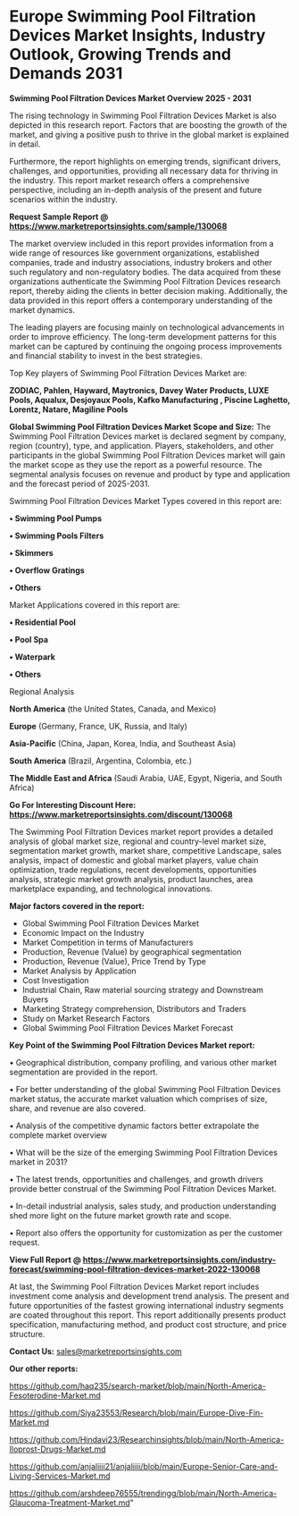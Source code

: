# Europe Swimming Pool Filtration Devices Market Insights, Industry Outlook, Growing Trends and Demands 2031

<Strong> Swimming Pool Filtration Devices Market Overview 2025 - 2031</strong>

The rising technology in Swimming Pool Filtration Devices Market is also depicted in this research report. Factors that are boosting the growth of the market, and giving a positive push to thrive in the global market is explained in detail.

Furthermore, the report highlights on emerging trends, significant drivers, challenges, and opportunities, providing all necessary data for thriving in the industry. This report market research offers a comprehensive perspective, including an in-depth analysis of the present and future scenarios within the industry.

<strong>Request Sample Report @ <a href=https://www.marketreportsinsights.com/sample/130068>https://www.marketreportsinsights.com/sample/130068</a></strong>

The market overview included in this report provides information from a wide range of resources like government organizations, established companies, trade and industry associations, industry brokers and other such regulatory and non-regulatory bodies. The data acquired from these organizations authenticate the Swimming Pool Filtration Devices research report, thereby aiding the clients in better decision making. Additionally, the data provided in this report offers a contemporary understanding of the market dynamics.

The leading players are focusing mainly on technological advancements in order to improve efficiency. The long-term development patterns for this market can be captured by continuing the ongoing process improvements and financial stability to invest in the best strategies.

Top Key players of Swimming Pool Filtration Devices Market are:

<strong>ZODIAC, Pahlen, Hayward, Maytronics, Davey Water Products, LUXE Pools, Aqualux, Desjoyaux Pools, Kafko Manufacturing , Piscine Laghetto, Lorentz, Natare, Magiline Pools</strong>

<strong><b>Global Swimming Pool Filtration Devices Market Scope and Size:</b></strong>
The Swimming Pool Filtration Devices market is declared segment by company, region (country), type, and application. Players, stakeholders, and other participants in the global Swimming Pool Filtration Devices market will gain the market scope as they use the report as a powerful resource. The segmental analysis focuses on revenue and product by type and application and the forecast period of 2025-2031.

Swimming Pool Filtration Devices Market Types covered in this report are:

<strong>• Swimming Pool Pumps

• Swimming Pools Filters

• Skimmers

• Overflow Gratings

• Others</strong>

Market Applications covered in this report are:

<strong>• Residential Pool

• Pool Spa

• Waterpark

• Others</strong> 

Regional Analysis

<strong>North America</strong> (the United States, Canada, and Mexico)

<strong>Europe</strong> (Germany, France, UK, Russia, and Italy)

<strong>Asia-Pacific</strong> (China, Japan, Korea, India, and Southeast Asia)

<strong>South America</strong> (Brazil, Argentina, Colombia, etc.)

<strong>The Middle East and Africa</strong> (Saudi Arabia, UAE, Egypt, Nigeria, and South Africa)

<strong>Go For Interesting Discount Here: <a href=https://www.marketreportsinsights.com/discount/130068>https://www.marketreportsinsights.com/discount/130068</a></strong>

The Swimming Pool Filtration Devices market report provides a detailed analysis of global market size, regional and country-level market size, segmentation market growth, market share, competitive Landscape, sales analysis, impact of domestic and global market players, value chain optimization, trade regulations, recent developments, opportunities analysis, strategic market growth analysis, product launches, area marketplace expanding, and technological innovations.

<strong><b>Major factors covered in the report:</b></strong>
<ul>
  <li>Global Swimming Pool Filtration Devices Market </li>
  <li>Economic Impact on the Industry</li>
  <li>Market Competition in terms of Manufacturers</li>
  <li>Production, Revenue (Value) by geographical segmentation</li>
  <li>Production, Revenue (Value), Price Trend by Type</li>
  <li>Market Analysis by Application</li>
  <li>Cost Investigation</li>
  <li>Industrial Chain, Raw material sourcing strategy and Downstream Buyers</li>
  <li>Marketing Strategy comprehension, Distributors and Traders</li>
  <li>Study on Market Research Factors</li>
  <li>Global Swimming Pool Filtration Devices Market Forecast</li>
</ul>

<strong><b>Key Point of the Swimming Pool Filtration Devices Market report:</b></strong>

• Geographical distribution, company profiling, and various other market segmentation are provided in the report.

• For better understanding of the global Swimming Pool Filtration Devices market status, the accurate market valuation which comprises of size, share, and revenue are also covered.

• Analysis of the competitive dynamic factors better extrapolate the complete market overview

• What will be the size of the emerging Swimming Pool Filtration Devices market in 2031?

• The latest trends, opportunities and challenges, and growth drivers provide better construal of the Swimming Pool Filtration Devices Market.

• In-detail industrial analysis, sales study, and production understanding shed more light on the future market growth rate and scope.

• Report also offers the opportunity for customization as per the customer request.

<strong><b>View Full Report @ <a href=https://www.marketreportsinsights.com/industry-forecast/swimming-pool-filtration-devices-market-2022-130068>https://www.marketreportsinsights.com/industry-forecast/swimming-pool-filtration-devices-market-2022-130068</a></b></strong>


At last, the Swimming Pool Filtration Devices Market report includes investment come analysis and development trend analysis. The present and future opportunities of the fastest growing international industry segments are coated throughout this report. This report additionally presents product specification, manufacturing method, and product cost structure, and price structure.

<strong>Contact Us:</strong>
sales@marketreportsinsights.com

<strong>Our other reports:</strong>

<a href=https://github.com/haq235/search-market/blob/main/North-America-Fesoterodine-Market.md>https://github.com/haq235/search-market/blob/main/North-America-Fesoterodine-Market.md</a>

<a href=https://github.com/Siya23553/Research/blob/main/Europe-Dive-Fin-Market.md>https://github.com/Siya23553/Research/blob/main/Europe-Dive-Fin-Market.md</a>

<a href=https://github.com/Hindavi23/Researchinsights/blob/main/North-America-Iloprost-Drugs-Market.md>https://github.com/Hindavi23/Researchinsights/blob/main/North-America-Iloprost-Drugs-Market.md</a>

<a href=https://github.com/anjaliiii21/anjaliiii/blob/main/Europe-Senior-Care-and-Living-Services-Market.md>https://github.com/anjaliiii21/anjaliiii/blob/main/Europe-Senior-Care-and-Living-Services-Market.md</a>

<a href=https://github.com/arshdeep76555/trendingg/blob/main/North-America-Glaucoma-Treatment-Market.md>https://github.com/arshdeep76555/trendingg/blob/main/North-America-Glaucoma-Treatment-Market.md</a>"

